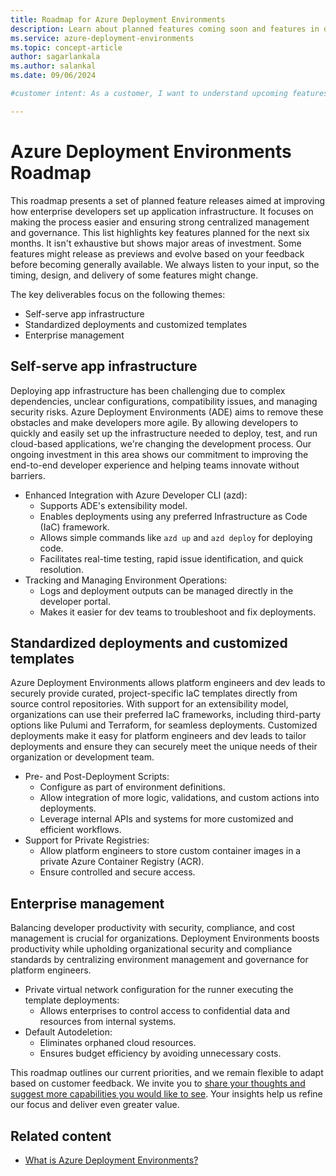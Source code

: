 ```yaml
---
title: Roadmap for Azure Deployment Environments
description: Learn about planned features coming soon and features in development for Azure Deployment Environments.
ms.service: azure-deployment-environments
ms.topic: concept-article
author: sagarlankala
ms.author: salankal
ms.date: 09/06/2024

#customer intent: As a customer, I want to understand upcoming features and enhancements in Azure Deployment Environments so that I can plan and optimize development and deployment strategies.

---
```


# Azure Deployment Environments Roadmap

This roadmap presents a set of planned feature releases aimed at improving how enterprise developers set up application infrastructure. It focuses on making the process easier and ensuring strong centralized management and governance. This list highlights key features planned for the next six months. It isn't exhaustive but shows major areas of investment. Some features might release as previews and evolve based on your feedback before becoming generally available. We always listen to your input, so the timing, design, and delivery of some features might change.

The key deliverables focus on the following themes:

- Self-serve app infrastructure
- Standardized deployments and customized templates
- Enterprise management 

## Self-serve app infrastructure

Deploying app infrastructure has been challenging due to complex dependencies, unclear configurations, compatibility issues, and managing security risks. Azure Deployment Environments (ADE) aims to remove these obstacles and make developers more agile. By allowing developers to quickly and easily set up the infrastructure needed to deploy, test, and run cloud-based applications, we're changing the development process. Our ongoing investment in this area shows our commitment to improving the end-to-end developer experience and helping teams innovate without barriers.
- Enhanced Integration with Azure Developer CLI (azd):
    - Supports ADE's extensibility model.
    - Enables deployments using any preferred Infrastructure as Code (IaC) framework.
    - Allows simple commands like `azd up` and `azd deploy` for deploying code.
    - Facilitates real-time testing, rapid issue identification, and quick resolution.
- Tracking and Managing Environment Operations:
    - Logs and deployment outputs can be managed directly in the developer portal.
    - Makes it easier for dev teams to troubleshoot and fix deployments.

## Standardized deployments and customized templates 

Azure Deployment Environments allows platform engineers and dev leads to securely provide curated, project-specific IaC templates directly from source control repositories. With support for an extensibility model, organizations can use their preferred IaC frameworks, including third-party options like Pulumi and Terraform, for seamless deployments.
Customized deployments make it easy for platform engineers and dev leads to tailor deployments and ensure they can securely meet the unique needs of their organization or development team.
- Pre- and Post-Deployment Scripts:
    - Configure as part of environment definitions.
    - Allow integration of more logic, validations, and custom actions into deployments.
    - Leverage internal APIs and systems for more customized and efficient workflows.
- Support for Private Registries:
    - Allow platform engineers to store custom container images in a private Azure Container Registry (ACR).
    - Ensure controlled and secure access.

## Enterprise management 

Balancing developer productivity with security, compliance, and cost management is crucial for organizations. Deployment Environments boosts productivity while upholding organizational security and compliance standards by centralizing environment management and governance for platform engineers.  

- Private virtual network configuration for the runner executing the template deployments:
    - Allows enterprises to control access to confidential data and resources from internal systems.
- Default Autodeletion:
    - Eliminates orphaned cloud resources.
    - Ensures budget efficiency by avoiding unnecessary costs.

This roadmap outlines our current priorities, and we remain flexible to adapt based on customer feedback. We invite you to [share your thoughts and suggest more capabilities you would like to see](https://developercommunity.microsoft.com/deploymentenvironments/suggest). Your insights help us refine our focus and deliver even greater value. 

## Related content

- [What is Azure Deployment Environments?](overview-what-is-azure-deployment-environments.md)